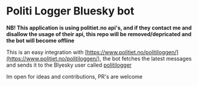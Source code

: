 # Politi Logger Bluesky bot

**NB! This application is using politiet.no api's, and if they contact me and disallow the usage of their api, this repo will be removed/depricated and the bot will become offline**

This is an easy integration with [https://www.politiet.no/politiloggen/](https://www.politiet.no/politiloggen/), the bot fetches the latest messages and sends it to the Blyesky user called [politilogger](https://bsky.app/profile/politilogger.bsky.social)

Im open for ideas and contributions, PR's are welcome
